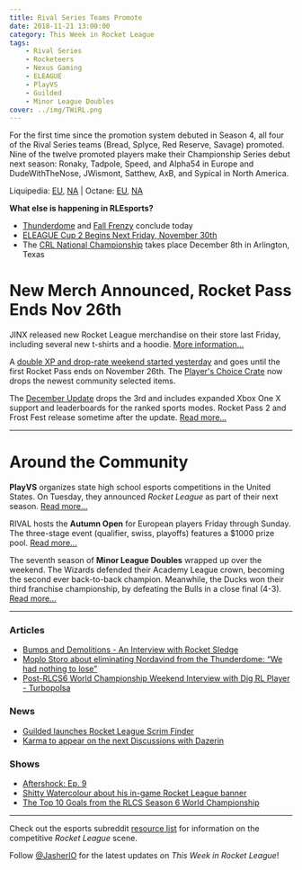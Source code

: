 ```yaml
---
title: Rival Series Teams Promote
date: 2018-11-21 13:00:00
category: This Week in Rocket League
tags:
    - Rival Series
    - Rocketeers
    - Nexus Gaming
    - ELEAGUE
    - PlayVS
    - Guilded
    - Minor League Doubles
cover: ../img/TWiRL.png
---
```


For the first time since the promotion system debuted in Season 4, all four of the Rival Series teams (Bread, Splyce, Red Reserve, Savage) promoted. Nine of the twelve promoted players make their Championship Series debut next season: Ronaky, Tadpole, Speed, and Alpha54 in Europe and DudeWithTheNose, JWismont, Satthew, AxB, and Sypical in North America.

Liquipedia: [EU](https://liquipedia.net/rocketleague/Rocket_League_Championship_Series/Season_6/Europe/Promotion_Playoffs), [NA](https://liquipedia.net/rocketleague/Rocket_League_Championship_Series/Season_6/North_America/Promotion_Playoffs) | Octane: [EU](https://octane.gg/event/rlcs-season-seven-europe-promotion), [NA](https://octane.gg/event/rlcs-season-seven-north-america-promotion)

**What else is happening in RLEsports?**

-   [Thunderdome](https://smash.gg/tournament/rocketeers-thunderdome/events) and [Fall Frenzy](https://smash.gg/tournament/fall-frenzy/events) conclude today
-   [ELEAGUE Cup 2 Begins Next Friday, November 30th](https://twitter.com/ELEAGUETV/status/1064937194731827200)
-   The [CRL National Championship](https://www.rocketleagueesports.com/news/crl-national-championship-tickets-on-sale-now-/) takes place December 8th in Arlington, Texas

# New Merch Announced, Rocket Pass Ends Nov 26th

JINX released new Rocket League merchandise on their store last Friday, including several new t-shirts and a hoodie. [More information...](https://twitter.com/RocketLeague/status/1063496874638827520)

A [double XP and drop-rate weekend started yesterday](https://www.rocketleague.com/news/players-choice-crate-vote-2xp-double-drop-rate-weekend/) and goes until the first Rocket Pass ends on November 26th. The [Player's Choice Crate](https://www.rocketleague.com/news/players-choice-crate-vote-2xp-double-drop-rate-weekend/) now drops the newest community selected items.

The [December Update](https://www.rocketleague.com/news/enhanced-xbox-one-x-support-december/) drops the 3rd and includes expanded Xbox One X support and leaderboards for the ranked sports modes. Rocket Pass 2 and Frost Fest release sometime after the update. [Read more...](https://www.rocketleague.com/news/enhanced-xbox-one-x-support-december/)

---

# Around the Community

**PlayVS** organizes state high school esports competitions in the United States. On Tuesday, they announced _Rocket League_ as part of their next season. [Read more...](https://twitter.com/playvs/status/1064912255169359872)

RIVAL hosts the **Autumn Open** for European players Friday through Sunday. The three-stage event (qualifier, swiss, playoffs) features a \$1000 prize pool. [Read more...](https://twitter.com/RivalEsportsGG/status/1065319057992364037)

The seventh season of **Minor League Doubles** wrapped up over the weekend. The Wizards defended their Academy League crown, becoming the second ever back-to-back champion. Meanwhile, the Ducks won their third franchise championship, by defeating the Bulls in a close final (4-3). [Read more...](https://www.mldoubles.com/single-post/2018/10/22/Season-7-Playoffs)

---

### Articles

-   [Bumps and Demolitions - An Interview with Rocket Sledge](http://dignitas.gg/articles/blogs/rocket-league/13123/bumps-and-demolitions-an-interview-with-rocket-sledge)
-   [Moplo Storo about eliminating Nordavind from the Thunderdome: “We had nothing to lose”](https://rocketeers.gg/interview-moplo-storo-nordavind-rocketeers-thunderdome/)
-   [Post-RLCS6 World Championship Weekend Interview with Dig RL Player - Turbopolsa](http://dignitas.gg/articles/news/rocket-league/13159/post-rlcs6-world-championship-weekend-interview-with-dig-rl-player-turbopolsa)

### News

-   [Guilded launches Rocket League Scrim Finder](https://www.reddit.com/r/RocketLeagueEsports/comments/9xyzto/we_just_launched_our_rocket_league_scrim_finder/)
-   [Karma to appear on the next Discussions with Dazerin](https://twitter.com/idazerin/status/1064960762349789185)

### Shows

-   [Aftershock: Ep. 9](https://www.youtube.com/watch?v=SXwSqcJ1yvQ)
-   [Shitty Watercolour about his in-game Rocket League banner](https://www.youtube.com/watch?v=Xl3njskXoaw)
-   [The Top 10 Goals from the RLCS Season 6 World Championship](https://www.youtube.com/watch?v=pJW53YS5Ya0)

---

Check out the esports subreddit [resource list](https://www.reddit.com/r/RocketLeagueEsports/wiki/links) for information on the competitive _Rocket League_ scene.

Follow [@JasherIO](https://twitter.com/JasherIO) for the latest updates on _This Week in Rocket League_!
